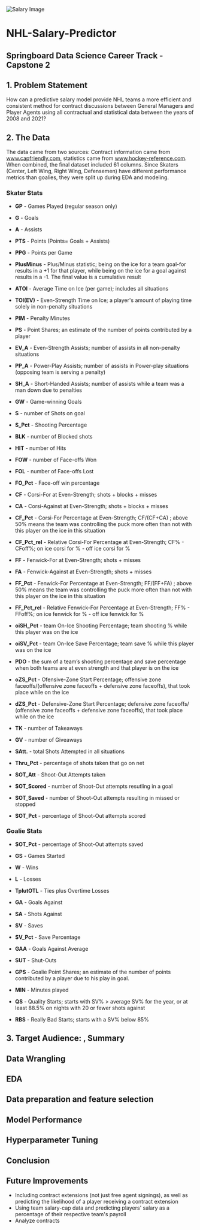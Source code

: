 ![Salary Image](https://static0.thesportsterimages.com/wordpress/wp-content/uploads/2015/06/nhl_money1.jpg)


# NHL-Salary-Predictor
## Springboard Data Science Career Track - Capstone 2


## 1. Problem Statement

How can a predictive salary model provide NHL teams a more efficient and consistent method for contract discussions between General Managers and Player Agents using all contractual and statistical data between the years of 2008 and 2021?



## 2.  The Data
The data came from two sources: Contract information came from www.capfriendly.com, statistics came from www.hockey-reference.com. When combined, the final dataset included 61 columns.
Since Skaters (Center, Left Wing, Right Wing, Defensemen) have different performance metrics than goalies, they were split up during EDA and modeling.
### Skater Stats
- **GP** - Games Played (regular season only)

- **G** - Goals

- **A** - Assists 

- **PTS** - Points (Points= Goals + Assists)

- **PPG** - Points per Game

- **PlusMinus** - Plus/Minus statistic; being on the ice for a team goal-for results in a +1 for that player, while being on the ice for a goal against results in a -1. The final value is a cumulative result

- **ATOI** - Average Time on Ice (per game); includes all situations

- **TOI(EV)** - Even-Strength Time on Ice; a player's amount of playing time solely in non-penalty situations

- **PIM** - Penalty Minutes 

- **PS** - Point Shares; an estimate of the number of points contributed by a player

- **EV_A** - Even-Strength Assists; number of assists in all non-penalty situations 

- **PP_A** - Power-Play Assists; number of assists in Power-play situations (opposing team is serving a penalty) 

- **SH_A** - Short-Handed Assists; number of assists while a team was a man down due to penalties

- **GW** - Game-winning Goals

- **S** - number of Shots on goal

- **S_Pct** - Shooting Percentage

- **BLK** - number of Blocked shots

- **HIT** - number of Hits

- **FOW** - number of Face-offs Won

- **FOL** - number of Face-offs Lost

- **FO_Pct** - Face-off win percentage

- **CF** - Corsi-For at Even-Strength; shots + blocks + misses

- **CA** - Corsi-Against at Even-Strength; shots + blocks + misses

- **CF_Pct** - Corsi-For Percentage at Even-Strength; CF/(CF+CA) ; above 50% means the team was controlling the puck more often than not with this player on the ice in this situation

- **CF_Pct_rel** - Relative Corsi-For Percentage at Even-Strength; CF% - CFoff%; on ice corsi for % - off ice corsi for %

- **FF** - Fenwick-For at Even-Strength; shots + misses

- **FA** - Fenwick-Against at Even-Strength; shots + misses

- **FF_Pct** - Fenwick-For Percentage at Even-Strength; FF/(FF+FA) ; above 50% means the team was controlling the puck more often than not with this player on the ice in this situation

- **FF_Pct_rel** - Relative Fenwick-For Percentage at Even-Strength; FF% - FFoff%; on ice fenwick for % - off ice fenwick for %

- **oiSH_Pct** - team On-Ice Shooting Percentage; team shooting % while this player was on the ice

- **oiSV_Pct** - team On-Ice Save Percentage; team save % while this player was on the ice 

- **PDO** -  the sum of a team’s shooting percentage and save percentage when both teams are at even strength and that player is on the ice

- **oZS_Pct** - Ofensive-Zone Start Percentage; offensive zone faceoffs/(offensive zone faceoffs + defensive zone faceoffs), that took place while on the ice 

- **dZS_Pct** - Defensive-Zone Start Percentage; defensive zone faceoffs/ (offensive zone faceoffs + defensive zone faceoffs), that took place while on the ice 

- **TK** - number of Takeaways

- **GV** - number of Giveaways

- **SAtt.** - total Shots Attempted in all situations

- **Thru_Pct** - percentage of shots taken that go on net

- **SOT_Att** - Shoot-Out Attempts taken

- **SOT_Scored** - number of Shoot-Out attempts resutling in a goal

- **SOT_Saved** - number of Shoot-Out attempts resulting in missed or stopped

- **SOT_Pct** - percentage of Shoot-Out attempts scored


### Goalie Stats

- **SOT_Pct** - percentage of Shoot-Out attempts saved

- **GS** - Games Started

- **W** - Wins

- **L** - Losses

- **TplutOTL** - Ties plus Overtime Losses

- **GA** - Goals Against

- **SA** - Shots Against

- **SV** - Saves

- **SV_Pct** - Save Percentage

- **GAA** - Goals Against Average

- **SUT** - Shut-Outs

- **GPS** - Goalie Point Shares; an estimate of the number of points contributed by a player due to his play in goal.

- **MIN** - Minutes played

- **QS** - Quality Starts; starts with SV% > average SV% for the year, or at least 88.5% on nights with 20 or fewer shots against

- **RBS** - Really Bad Starts; starts with a SV% below 85%



## 3. Target Audience: , Summary

## Data Wrangling


## EDA
## Data preparation and feature selection
## Model Performance
## Hyperparameter Tuning
## Conclusion
## Future Improvements
- Including contract extensions (not just free agent signings), as well as predicting the likelihood of a player receiving a contract extension
- Using team salary-cap data and predicting players' salary as a percentage of their respective team's payroll
- Analyze contracts 
